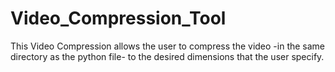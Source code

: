 # Video_Compression_Tool
This Video Compression allows the user to compress the video -in the same directory as the python file- to the desired dimensions that the user specify.
